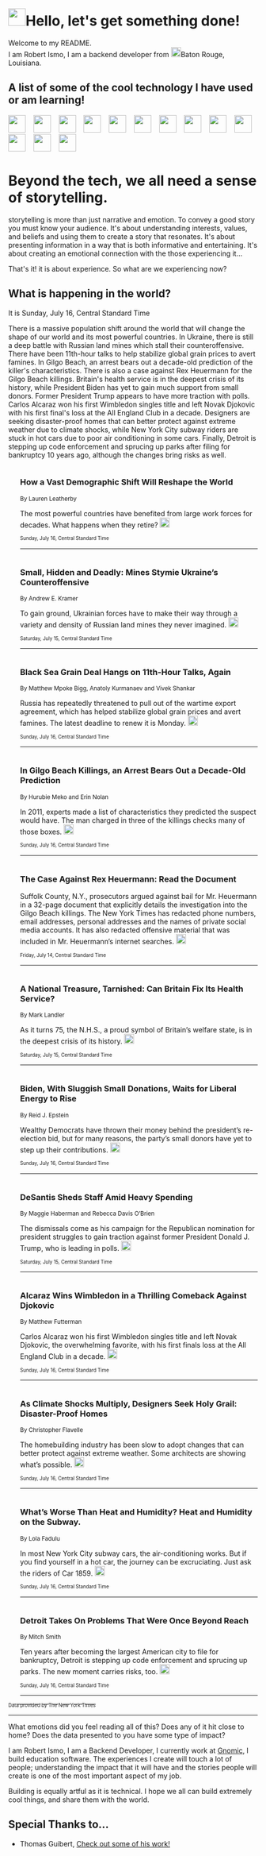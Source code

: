 <h1><img src="https://emojis.slackmojis.com/emojis/images/1643514375/3493/hot-coffee.gif?1643514375" width="35"/>Hello, let's get something done!</h1>

<p>Welcome to my README.<br/>
I am Robert Ismo, I am a backend developer from <img src="https://emojis.slackmojis.com/emojis/images/1638395689/50435/moulin_rouge.png?1638395689" width="20"/>Baton Rouge, Louisiana.</p>
<h2>A list of some of the cool technology I have used or am learning!</h2>
<p>
<img src="https://emojis.slackmojis.com/emojis/images/1643516091/21142/meow_bongotap.gif?1643516091" width="35" alt="">
<img src="https://img.shields.io/badge/Favorite%20Frontend%20Framework-SvelteKit-f83903" alt="">
<img src="https://img.shields.io/badge/Second%20Favorite-Vue-40b581" alt="">
<img src="https://img.shields.io/badge/Most%20Used%20Runtime-Nodejs-78b061" alt="">
<img src="https://emojis.slackmojis.com/emojis/images/1643517416/34482/fire.gif?1643517416" width="35" alt="">
<img src="https://img.shields.io/badge/Javascript%20But%20Better-Typescript-0078ca" alt="">
<img src="https://img.shields.io/badge/Favorite%20Language-Elixir-3e244d" alt="">
<img src="https://img.shields.io/badge/Containerize%20Everything-Docker-6ac9ef" alt="">
<img src="https://emojis.slackmojis.com/emojis/images/1643514596/5999/meow_party.gif?1643514596" width="35" alt="">
<img src="https://img.shields.io/badge/API%20Love%20Language-Graphql-de32a5" alt="">
<img src="https://img.shields.io/badge/Our%20Favorite%20Version%20Controller-Git-e94f33" alt="">
<img src="https://img.shields.io/badge/Favorite%20Database-Redis-d42d1d" alt="">
<img src="https://emojis.slackmojis.com/emojis/images/1643514559/5584/deployparrot.gif?1643514559" width="35" alt="">
<img src="https://img.shields.io/badge/Container%20Interstate-RabbitMQ-f66200" alt="">
<img src="https://img.shields.io/badge/Gotta%20Learn-Kubernetes-316adf" alt="">
<img src="https://img.shields.io/badge/Really%20Mature%20Now-WASM-654fef" alt="">
<img src="https://emojis.slackmojis.com/emojis/images/1666642497/61942/dance_vibe.gif?1666642497" width="35" alt="">
<img src="https://img.shields.io/badge/For%20My%20M1-ARM64-657d96" alt="">
<img src="https://img.shields.io/badge/Loving%20This%20So%20Much-TailwindCSS-17bcb5" alt="">
<img src="https://img.shields.io/badge/Cool%20Build%20Tool-Vite-f9cb24" alt="">
<img src="https://emojis.slackmojis.com/emojis/images/1669231376/62819/working-on-it.gif?1669231376" width="35" alt="">
<img src="https://img.shields.io/badge/Fun%20and%20Easy%20Database-MongoDB-5f8c49" alt="">
<img src="https://img.shields.io/badge/JS%20Life%20Support-NPM-c73737" alt="">
<img src="https://img.shields.io/badge/I%20Liked%20It-DynamoDB-0073b9" alt="">
<img src="https://emojis.slackmojis.com/emojis/images/1643514045/46/question.gif?1643514045" width="35" alt="">
<img src="https://img.shields.io/badge/cool-React-60d6f9" alt="">
<img src="https://img.shields.io/badge/Future%20Big%20Project-Lambda-f37e00" alt="">
<img src="https://img.shields.io/badge/NPM%20But%20Better-PNPM-f1aa07" alt="">
<img src="https://emojis.slackmojis.com/emojis/images/1643514943/9662/fbwow.gif?1643514943" width="35" alt="">
<img src="https://img.shields.io/badge/First%20Language-C-662079" alt="">
<img src="https://img.shields.io/badge/Where%20I%20Deploy%20Frontend-Vercel-000000" alt="">
<img src="https://img.shields.io/badge/Who%20Does%20not%20Want%20an%20App-Swift-f9492a" alt="">
<img src="https://emojis.slackmojis.com/emojis/images/1643514058/151/javascript.png?1643514058" width="35" alt="">
<img src="https://img.shields.io/badge/cool-Python-fbd542" alt="">
<img src="https://img.shields.io/badge/Favorite%20Something-Stripe-656cdc" alt="">
<img src="https://img.shields.io/badge/Of%20Course-HTML5-ed6327" alt="">
<img src="https://emojis.slackmojis.com/emojis/images/1660415405/60731/bomb.gif?1660415405" width="35" alt="">
<img src="https://img.shields.io/badge/hate-CSS-2964ec" alt="">
<img src="https://img.shields.io/badge/Learning-CircleCI-141215" alt="">
<img src="https://img.shields.io/badge/Learning-Rust-fbbb3b" alt="">
<img src="https://emojis.slackmojis.com/emojis/images/1660415397/60712/writing-hand.gif?1660415397" width="35" alt="">
<img src="https://img.shields.io/badge/Dev%20Browser%20of%20Choice-Firefox-cc4e26" alt="">
<img src="https://img.shields.io/badge/Recoverying%20From%20Windows-UNIX-1781e3" alt="">
<img src="https://img.shields.io/badge/LOVE-LogSeq-90c1c2" alt="">
<img src="https://emojis.slackmojis.com/emojis/images/1643514066/223/kirby.gif?1643514066" width="35" alt="">
<img src="https://img.shields.io/badge/Daily%20Driver-MacOS-e6e6e8" alt="">
<img src="https://img.shields.io/badge/Git%20Server-Github-000000" alt="">
<img src="https://img.shields.io/badge/enjoyable-EC2-f17428" alt="">
<img src="https://emojis.slackmojis.com/emojis/images/1643514239/2069/excited.gif?1643514239" width="35" alt="">
</p>
<h1>Beyond the tech, we all need a sense of storytelling.</h1>
<p>storytelling is more than just narrative and emotion. To convey a good story you must know your audience. It's about understanding interests, values, and beliefs and using them to create a story that resonates. It's about presenting information in a way that is both informative and entertaining. It's about creating an emotional connection with the those experiencing it...</p>
<p>That's it! it is about experience. So what are we experiencing now?</p>
<h2>What is happening in the world?</h2>
<p>It is Sunday, July 16, Central Standard Time</p>
<p>
There is a massive population shift around the world that will change the shape of our world and its most powerful countries. In Ukraine, there is still a deep battle with Russian land mines which stall their counteroffensive. There have been 11th-hour talks to help stabilize global grain prices to avert famines. In Gilgo Beach, an arrest bears out a decade-old prediction of the killer&#39;s characteristics. There is also a case against Rex Heuermann for the Gilgo Beach killings. Britain&#39;s health service is in the deepest crisis of its history, while President Biden has yet to gain much support from small donors. Former President Trump appears to have more traction with polls. Carlos Alcaraz won his first Wimbledon singles title and left Novak Djokovic with his first final&#39;s loss at the All England Club in a decade. Designers are seeking disaster-proof homes that can better protect against extreme weather due to climate shocks, while New York City subway riders are stuck in hot cars due to poor air conditioning in some cars. Finally, Detroit is stepping up code enforcement and sprucing up parks after filing for bankruptcy 10 years ago, although the changes bring risks as well.</p>
<ol>
<img src="https://img.shields.io/badge/-world-blue" alt="">
<h3>How a Vast Demographic Shift Will Reshape the World</h3>
<sub>By Lauren Leatherby</sub>
<p>The most powerful countries have benefited from large work forces for decades. What happens when they retire?  <a href="https://nyti.ms/3rwNrTp"><img src="https://developer.nytimes.com/files/poweredby_nytimes_30b.png?v=1583354208352" height="20"></a></p>
<sub><sub>Sunday, July 16, Central Standard Time</sub></sub>
<hr/>
<img src="https://img.shields.io/badge/-world-blue" alt="">
<h3>Small, Hidden and Deadly: Mines Stymie Ukraine’s Counteroffensive</h3>
<sub>By Andrew E. Kramer</sub>
<p>To gain ground, Ukrainian forces have to make their way through a variety and density of Russian land mines they never imagined.  <a href="https://nyti.ms/44KQTYH"><img src="https://developer.nytimes.com/files/poweredby_nytimes_30b.png?v=1583354208352" height="20"></a></p>
<sub><sub>Saturday, July 15, Central Standard Time</sub></sub>
<hr/>
<img src="https://img.shields.io/badge/-world-blue" alt="">
<h3>Black Sea Grain Deal Hangs on 11th-Hour Talks, Again</h3>
<sub>By Matthew Mpoke Bigg, Anatoly Kurmanaev and Vivek Shankar</sub>
<p>Russia has repeatedly threatened to pull out of the wartime export agreement, which has helped stabilize global grain prices and avert famines. The latest deadline to renew it is Monday.  <a href="https://nyti.ms/472oGPg"><img src="https://developer.nytimes.com/files/poweredby_nytimes_30b.png?v=1583354208352" height="20"></a></p>
<sub><sub>Sunday, July 16, Central Standard Time</sub></sub>
<hr/>
<img src="https://img.shields.io/badge/-nyregion-blue" alt="">
<h3>In Gilgo Beach Killings, an Arrest Bears Out a Decade-Old Prediction</h3>
<sub>By Hurubie Meko and Erin Nolan</sub>
<p>In 2011, experts made a list of characteristics they predicted the suspect would have. The man charged in three of the killings checks many of those boxes.  <a href="https://nyti.ms/3rwFIEV"><img src="https://developer.nytimes.com/files/poweredby_nytimes_30b.png?v=1583354208352" height="20"></a></p>
<sub><sub>Sunday, July 16, Central Standard Time</sub></sub>
<hr/>
<img src="https://img.shields.io/badge/-us-blue" alt="">
<h3>The Case Against Rex Heuermann: Read the Document</h3>
<sub></sub>
<p>Suffolk County, N.Y., prosecutors argued against bail for Mr. Heuermann in a 32-page document that explicitly details the investigation into the Gilgo Beach killings. The New York Times has redacted phone numbers, email addresses, personal addresses and the names of private social media accounts. It has also redacted offensive material that was included in Mr. Heuermann’s internet searches.  <a href="https://nyti.ms/3PVn8Ak"><img src="https://developer.nytimes.com/files/poweredby_nytimes_30b.png?v=1583354208352" height="20"></a></p>
<sub><sub>Friday, July 14, Central Standard Time</sub></sub>
<hr/>
<img src="https://img.shields.io/badge/-world-blue" alt="">
<h3>A National Treasure, Tarnished: Can Britain Fix Its Health Service?</h3>
<sub>By Mark Landler</sub>
<p>As it turns 75, the N.H.S., a proud symbol of Britain’s welfare state, is in the deepest crisis of its history.  <a href="https://nyti.ms/3JVigHt"><img src="https://developer.nytimes.com/files/poweredby_nytimes_30b.png?v=1583354208352" height="20"></a></p>
<sub><sub>Saturday, July 15, Central Standard Time</sub></sub>
<hr/>
<img src="https://img.shields.io/badge/-us-blue" alt="">
<h3>Biden, With Sluggish Small Donations, Waits for Liberal Energy to Rise</h3>
<sub>By Reid J. Epstein</sub>
<p>Wealthy Democrats have thrown their money behind the president’s re-election bid, but for many reasons, the party’s small donors have yet to step up their contributions.  <a href="https://nyti.ms/44oAlpG"><img src="https://developer.nytimes.com/files/poweredby_nytimes_30b.png?v=1583354208352" height="20"></a></p>
<sub><sub>Sunday, July 16, Central Standard Time</sub></sub>
<hr/>
<img src="https://img.shields.io/badge/-us-blue" alt="">
<h3>DeSantis Sheds Staff Amid Heavy Spending</h3>
<sub>By Maggie Haberman and Rebecca Davis O’Brien</sub>
<p>The dismissals come as his campaign for the Republican nomination for president struggles to gain traction against former President Donald J. Trump, who is leading in polls.  <a href="https://nyti.ms/3DkDjQ0"><img src="https://developer.nytimes.com/files/poweredby_nytimes_30b.png?v=1583354208352" height="20"></a></p>
<sub><sub>Saturday, July 15, Central Standard Time</sub></sub>
<hr/>
<img src="https://img.shields.io/badge/-sports-blue" alt="">
<h3>Alcaraz Wins Wimbledon in a Thrilling Comeback Against Djokovic</h3>
<sub>By Matthew Futterman</sub>
<p>Carlos Alcaraz won his first Wimbledon singles title and left Novak Djokovic, the overwhelming favorite, with his first finals loss at the All England Club in a decade.  <a href="https://nyti.ms/3pYHVZ4"><img src="https://developer.nytimes.com/files/poweredby_nytimes_30b.png?v=1583354208352" height="20"></a></p>
<sub><sub>Sunday, July 16, Central Standard Time</sub></sub>
<hr/>
<img src="https://img.shields.io/badge/-climate-blue" alt="">
<h3>As Climate Shocks Multiply, Designers Seek Holy Grail: Disaster-Proof Homes</h3>
<sub>By Christopher Flavelle</sub>
<p>The homebuilding industry has been slow to adopt changes that can better protect against extreme weather. Some architects are showing what’s possible.  <a href="https://nyti.ms/3pOHrVo"><img src="https://developer.nytimes.com/files/poweredby_nytimes_30b.png?v=1583354208352" height="20"></a></p>
<sub><sub>Sunday, July 16, Central Standard Time</sub></sub>
<hr/>
<img src="https://img.shields.io/badge/-nyregion-blue" alt="">
<h3>What’s Worse Than Heat and Humidity? Heat and Humidity on the Subway.</h3>
<sub>By Lola Fadulu</sub>
<p>In most New York City subway cars, the air-conditioning works. But if you find yourself in a hot car, the journey can be excruciating. Just ask the riders of Car 1859.  <a href="https://nyti.ms/3pYeHtk"><img src="https://developer.nytimes.com/files/poweredby_nytimes_30b.png?v=1583354208352" height="20"></a></p>
<sub><sub>Sunday, July 16, Central Standard Time</sub></sub>
<hr/>
<img src="https://img.shields.io/badge/-us-blue" alt="">
<h3>Detroit Takes On Problems That Were Once Beyond Reach</h3>
<sub>By Mitch Smith</sub>
<p>Ten years after becoming the largest American city to file for bankruptcy, Detroit is stepping up code enforcement and sprucing up parks. The new moment carries risks, too.  <a href="https://nyti.ms/3XVdUGi"><img src="https://developer.nytimes.com/files/poweredby_nytimes_30b.png?v=1583354208352" height="20"></a></p>
<sub><sub>Sunday, July 16, Central Standard Time</sub></sub>
<hr/>
</ol>
<a href="https://developer.nytimes.com"><sub><sub>Data provided by The New York Times</sub></sub></a>
<hr/>
<p>What emotions did you feel reading all of this? Does any of it hit close to home? Does the data presented to you have some type of impact?</p>
<p>I am Robert Ismo, I am a Backend Developer, I currently work at <a href="https://gnomic.education/">Gnomic</a>, I build education software. The experiences I create will touch a lot of people; understanding the impact that it will have and the stories people will create is one of the most important aspect of my job.</p>
<p>Building is equally artful as it is technical. I hope we all can build extremely cool things, and share them with the world.</p>
<h2>Special Thanks to...</h2>
<ul>
<li>Thomas Guibert, <a href="https://github.com/thmsgbrt/thmsgbrt">Check out some of his work!</a></li>
</ul>